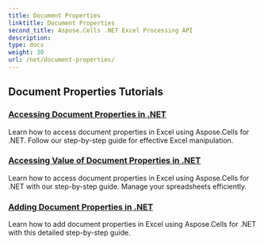 ```yaml
---
title: Document Properties
linktitle: Document Properties
second_title: Aspose.Cells .NET Excel Processing API
description: 
type: docs
weight: 30
url: /net/document-properties/
---
```


## Document Properties Tutorials
### [Accessing Document Properties in .NET](./accessing-document-properties/)
Learn how to access document properties in Excel using Aspose.Cells for .NET. Follow our step-by-step guide for effective Excel manipulation.
### [Accessing Value of Document Properties in .NET](./accessing-value-of-document-properties/)
Learn how to access document properties in Excel using Aspose.Cells for .NET with our step-by-step guide. Manage your spreadsheets efficiently.
### [Adding Document Properties in .NET](./adding-document-properties/)
Learn how to add document properties in Excel using Aspose.Cells for .NET with this detailed step-by-step guide.
